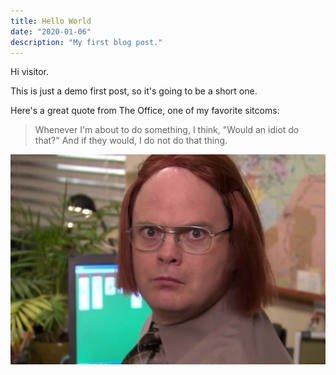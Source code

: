 ```yaml
---
title: Hello World
date: "2020-01-06"
description: "My first blog post."
---
```


Hi visitor.

This is just a demo first post, so it's going to be a short one.

Here's a great quote from The Office, one of my favorite sitcoms:

> Whenever I'm about to do something, I think,
> "Would an idiot do that?"
> And if they would, I do not do that thing.

![An image of Dwight Schrute](./dwight.jpg)
